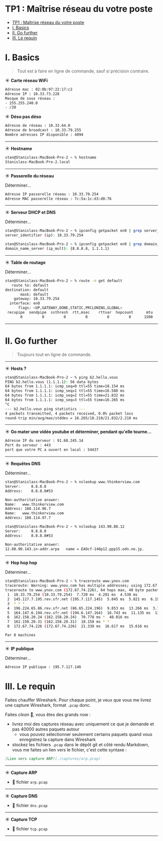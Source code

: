 # TP1 : Maîtrise réseau du votre poste

- [TP1 : Maîtrise réseau du votre poste](#tp1--maîtrise-réseau-du-votre-poste)
- [I. Basics](#i-basics)
- [II. Go further](#ii-go-further)
- [III. Le requin](#iii-le-requin)

# I. Basics

> Tout est à faire en ligne de commande, sauf si précision contraire.

☀️ **Carte réseau WiFi**

```bash
Adresse mac : 02:0b:97:22:17:c2
Adresse IP : 10.33.73.228
Masque de sous réseau : 
- 255.255.240.0
- /20
```

☀️ **Déso pas déso**

```bash
Adresse de réseau : 10.33.64.0
Adresse de broadcast : 10.33.79.255
Nombre adresses IP disponible : 4094
```
---

☀️ **Hostname**

```bash
stan@Stanislass-MacBook-Pro-2 ~ % hostname
Stanislass-MacBook-Pro-2.local
```

---

☀️ **Passerelle du réseau**

Déterminer...

```bash
Adresse IP passerelle réseau : 10.33.79.254
Adresse MAC passerelle réseau : 7c:5a:1c:d3:d8:76
```

---

☀️ **Serveur DHCP et DNS**

Déterminer...

```bash
stan@Stanislass-MacBook-Pro-2 ~ % ipconfig getpacket en0 | grep server_identifier
server_identifier (ip): 10.33.79.254

stan@Stanislass-MacBook-Pro-2 ~ % ipconfig getpacket en0 | grep domain_name_server
domain_name_server (ip_mult): {8.8.8.8, 1.1.1.1}
```

---

☀️ **Table de routage**

Déterminer...

```bash
stan@Stanislass-MacBook-Pro-2 ~ % route -n get default
   route to: default
destination: default
       mask: default
    gateway: 10.33.79.254
  interface: en0
      flags: <UP,GATEWAY,DONE,STATIC,PRCLONING,GLOBAL>
 recvpipe  sendpipe  ssthresh  rtt,msec    rttvar  hopcount      mtu     expire
       0         0         0         0         0         0      1500         0 

```

---

# II. Go further

> Toujours tout en ligne de commande.

---

☀️ **Hosts ?**

```bash
stan@Stanislass-MacBook-Pro-2 ~ % ping b2.hello.vous
PING b2.hello.vous (1.1.1.1): 56 data bytes
64 bytes from 1.1.1.1: icmp_seq=0 ttl=55 time=18.154 ms
64 bytes from 1.1.1.1: icmp_seq=1 ttl=55 time=16.588 ms
64 bytes from 1.1.1.1: icmp_seq=2 ttl=55 time=21.832 ms
64 bytes from 1.1.1.1: icmp_seq=3 ttl=55 time=16.265 ms
^C
--- b2.hello.vous ping statistics ---
4 packets transmitted, 4 packets received, 0.0% packet loss
round-trip min/avg/max/stddev = 16.265/18.210/21.832/2.210 ms
```

---

☀️ **Go mater une vidéo youtube et déterminer, pendant qu'elle tourne...**

```bash
Adresse IP du serveur : 91.68.245.14
Port du serveur : 443
port que votre PC a ouvert en local : 54437
```

---

☀️ **Requêtes DNS**

Déterminer...

```bash
stan@Stanislass-MacBook-Pro-2 ~ % nslookup www.thinkerview.com
Server:		8.8.8.8
Address:	8.8.8.8#53

Non-authoritative answer:
Name:	www.thinkerview.com
Address: 188.114.96.7
Name:	www.thinkerview.com
Address: 188.114.97.7
```

```bash
stan@Stanislass-MacBook-Pro-2 ~ % nslookup 143.90.88.12
Server:		8.8.8.8
Address:	8.8.8.8#53

Non-authoritative answer:
12.88.90.143.in-addr.arpa	name = EAOcf-140p12.ppp15.odn.ne.jp.
```

---

☀️ **Hop hop hop**

Déterminer...

```bash
stan@Stanislass-MacBook-Pro-2 ~ % traceroute www.ynov.com
traceroute: Warning: www.ynov.com has multiple addresses; using 172.67.74.226
traceroute to www.ynov.com (172.67.74.226), 64 hops max, 40 byte packets
 1  10.33.79.254 (10.33.79.254)  7.720 ms  4.281 ms  4.538 ms
 2  145.117.7.195.rev.sfr.net (195.7.117.145)  5.845 ms  5.821 ms  6.195 ms
 3  * * *
 4  196.224.65.86.rev.sfr.net (86.65.224.196)  9.853 ms  13.266 ms  3.751 ms
 5  164.147.6.194.rev.sfr.net (194.6.147.164)  16.743 ms  11.135 ms  13.672 ms
 6  162.158.20.24 (162.158.20.24)  70.778 ms *  48.016 ms
 7  162.158.20.31 (162.158.20.31)  18.158 ms * *
 8  172.67.74.226 (172.67.74.226)  21.338 ms  16.617 ms  15.616 ms
```
`Par 8 machines`

---

☀️ **IP publique**

Déterminer...

```bash
Adresse IP publique : 195.7.117.146
```

# III. Le requin

Faites chauffer Wireshark. Pour chaque point, je veux que vous me livrez une capture Wireshark, format `.pcap` donc.

Faites *clean* 🧹, vous êtes des grands now :

- livrez moi des captures réseau avec uniquement ce que je demande et pas 40000 autres paquets autour
  - vous pouvez sélectionner seulement certains paquets quand vous enregistrez la capture dans Wireshark
- stockez les fichiers `.pcap` dans le dépôt git et côté rendu Markdown, vous me faites un lien vers le fichier, c'est cette syntaxe :

```markdown
[Lien vers capture ARP](./captures/arp.pcap)
```

---

☀️ **Capture ARP**

- 📁 fichier `arp.pcap`

---

☀️ **Capture DNS**

- 📁 fichier `dns.pcap`

---

☀️ **Capture TCP**

- 📁 fichier `tcp.pcap`

---